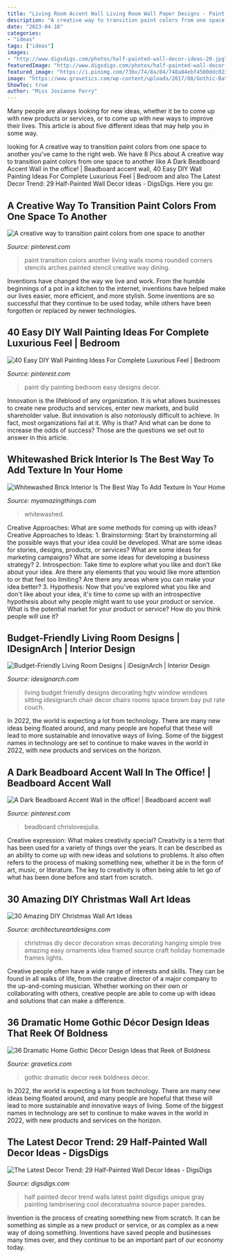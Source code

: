 ```yaml
---
title: "Living Room Accent Wall Living Room Wall Paper Designs - Paint Transition Colors Another Living Walls Rooms Rounded Corners Stencils Arches Painted Stencil Creative Way Dining"
description: "A creative way to transition paint colors from one space to another"
date: "2023-04-16"
categories:
- "ideas"
tags: ["ideas"]
images:
- "http://www.digsdigs.com/photos/half-painted-wall-decor-ideas-20.jpg"
featuredImage: "http://www.digsdigs.com/photos/half-painted-wall-decor-ideas-20.jpg"
featured_image: "https://i.pinimg.com/736x/74/8a/84/748a84ebf4500ddc023bd61c47bd8f07.jpg"
image: "https://www.gravetics.com/wp-content/uploads/2017/08/Gothic-Bathrooms-and-Design-Ideas.jpg"
ShowToc: true
author: "Miss Josianne Ferry"
---
```



Many people are always looking for new ideas, whether it be to come up with new products or services, or to come up with new ways to improve their lives. This article is about five different ideas that may help you in some way.

	

		
looking for A creative way to transition paint colors from one space to another you've came to the right web. We have 8 Pics about A creative way to transition paint colors from one space to another like A Dark Beadboard Accent Wall in the office! | Beadboard accent wall, 40 Easy DIY Wall Painting Ideas For Complete Luxurious Feel | Bedroom and also The Latest Decor Trend: 29 Half-Painted Wall Decor Ideas - DigsDigs. Here you go:
		
    
## A Creative Way To Transition Paint Colors From One Space To Another

<img loading=lazy src="https://i.pinimg.com/736x/80/5a/3c/805a3cbc4fae5be11620a04dd885db42--stencil-patterns-paint-patterns.jpg" onerror="this.onerror=null;this.src='https://tse1.mm.bing.net/th?id=OIP.zSpNwRyWq5HpONkHLIByBQHaJ4&amp;pid=15.1';" alt="A creative way to transition paint colors from one space to another">

_Source: pinterest.com_

>paint transition colors another living walls rooms rounded corners stencils arches painted stencil creative way dining. 

	

Inventions have changed the way we live and work. From the humble beginnings of a pot in a kitchen to the internet, inventions have helped make our lives easier, more efficient, and more stylish. Some inventions are so successful that they continue to be used today, while others have been forgotten or replaced by newer technologies.

    
## 40 Easy DIY Wall Painting Ideas For Complete Luxurious Feel | Bedroom

<img loading=lazy src="https://i.pinimg.com/736x/0a/e8/61/0ae861b0b436a9dc84d69bf0ad5fbde0.jpg" onerror="this.onerror=null;this.src='https://tse1.mm.bing.net/th?id=OIP.F8j4eNpQVBjxjgnDJAzgIgHaJ4&amp;pid=15.1';" alt="40 Easy DIY Wall Painting Ideas For Complete Luxurious Feel | Bedroom">

_Source: pinterest.com_

>paint diy painting bedroom easy designs decor. 

	

Innovation is the lifeblood of any organization. It is what allows businesses to create new products and services, enter new markets, and build shareholder value. But innovation is also notoriously difficult to achieve. In fact, most organizations fail at it. Why is that? And what can be done to increase the odds of success? Those are the questions we set out to answer in this article.

    
## Whitewashed Brick Interior Is The Best Way To Add Texture In Your Home

<img loading=lazy src="https://myamazingthings.com/wp-content/uploads/2017/05/whitewash-brick-wall-interior-2-1024x707.jpg" onerror="this.onerror=null;this.src='https://tse3.mm.bing.net/th?id=OIP.XvM2spY-8Zg_kM_7gvw4fAHaFH&amp;pid=15.1';" alt="Whitewashed Brick Interior Is The Best Way To Add Texture In Your Home">

_Source: myamazingthings.com_

>whitewashed. 

	

Creative Approaches: What are some methods for coming up with ideas?
Creative Approaches to Ideas: 1. Brainstorming: Start by brainstorming all the possible ways that your idea could be developed. What are some ideas for stories, designs, products, or services? What are some ideas for marketing campaigns? What are some ideas for developing a business strategy? 2. Introspection: Take time to explore what you like and don't like about your idea. Are there any elements that you would like more attention to or that feel too limiting? Are there any areas where you can make your idea better? 3. Hypothesis: Now that you've explored what you like and don't like about your idea, it's time to come up with an introspective hypothesis about why people might want to use your product or service. What is the potential market for your product or service? How do you think people will use it? 
    
## Budget-Friendly Living Room Designs | IDesignArch | Interior Design

<img loading=lazy src="http://www.idesignarch.com/wp-content/uploads/Budget-Friendly-Living-Room-Design_8.jpg" onerror="this.onerror=null;this.src='https://tse1.mm.bing.net/th?id=OIP.mXuch1DOoqxxc919rOS29QHaJ3&amp;pid=15.1';" alt="Budget-Friendly Living Room Designs | iDesignArch | Interior Design">

_Source: idesignarch.com_

>living budget friendly designs decorating hgtv window windows sitting idesignarch chair decor chairs rooms space brown bay put rate couch. 

	

In 2022, the world is expecting a lot from technology. There are many new ideas being floated around, and many people are hopeful that these will lead to more sustainable and innovative ways of living. Some of the biggest names in technology are set to continue to make waves in the world in 2022, with new products and services on the horizon.

    
## A Dark Beadboard Accent Wall In The Office! | Beadboard Accent Wall

<img loading=lazy src="https://i.pinimg.com/736x/74/8a/84/748a84ebf4500ddc023bd61c47bd8f07.jpg" onerror="this.onerror=null;this.src='https://tse2.mm.bing.net/th?id=OIP.VAxdG4nRK-VG8C31ZDmECAHaLH&amp;pid=15.1';" alt="A Dark Beadboard Accent Wall in the office! | Beadboard accent wall">

_Source: pinterest.com_

>beadboard chrislovesjulia. 

	

Creative expression: What makes creativity special?
Creativity is a term that has been used for a variety of things over the years. It can be described as an ability to come up with new ideas and solutions to problems. It also often refers to the process of making something new, whether it be in the form of art, music, or literature. The key to creativity is often being able to let go of what has been done before and start from scratch.

    
## 30 Amazing DIY Christmas Wall Art Ideas

<img loading=lazy src="http://www.architectureartdesigns.com/wp-content/uploads/2013/12/29.jpeg" onerror="this.onerror=null;this.src='https://tse2.mm.bing.net/th?id=OIP.YjR8FNQubtJtIY_VyUaCaQHaJ3&amp;pid=15.1';" alt="30 Amazing DIY Christmas Wall Art Ideas">

_Source: architectureartdesigns.com_

>christmas diy decor decoration xmas decorating hanging simple tree amazing easy ornaments idea framed source craft holiday homemade frames lights. 

	

Creative people often have a wide range of interests and skills. They can be found in all walks of life, from the creative director of a major company to the up-and-coming musician. Whether working on their own or collaborating with others, creative people are able to come up with ideas and solutions that can make a difference.

    
## 36 Dramatic Home Gothic Décor Design Ideas That Reek Of Boldness

<img loading=lazy src="https://www.gravetics.com/wp-content/uploads/2017/08/Gothic-Bathrooms-and-Design-Ideas.jpg" onerror="this.onerror=null;this.src='https://tse3.mm.bing.net/th?id=OIP.9RQe37L4CVSvbQXhBju-IgHaLH&amp;pid=15.1';" alt="36 Dramatic Home Gothic Décor Design Ideas that Reek of Boldness">

_Source: gravetics.com_

>gothic dramatic decor reek boldness décor. 

	

In 2022, the world is expecting a lot from technology. There are many new ideas being floated around, and many people are hopeful that these will lead to more sustainable and innovative ways of living. Some of the biggest names in technology are set to continue to make waves in the world in 2022, with new products and services on the horizon.

    
## The Latest Decor Trend: 29 Half-Painted Wall Decor Ideas - DigsDigs

<img loading=lazy src="http://www.digsdigs.com/photos/half-painted-wall-decor-ideas-20.jpg" onerror="this.onerror=null;this.src='https://tse3.mm.bing.net/th?id=OIP.2PSToQtw_4pFgbVJKqE_gQHaK7&amp;pid=15.1';" alt="The Latest Decor Trend: 29 Half-Painted Wall Decor Ideas - DigsDigs">

_Source: digsdigs.com_

>half painted decor trend walls latest paint digsdigs unique gray painting lambrisering cool decoratualma source paper paredes. 

	

Invention is the process of creating something new from scratch. It can be something as simple as a new product or service, or as complex as a new way of doing something. Inventions have saved people and businesses many times over, and they continue to be an important part of our economy today.

